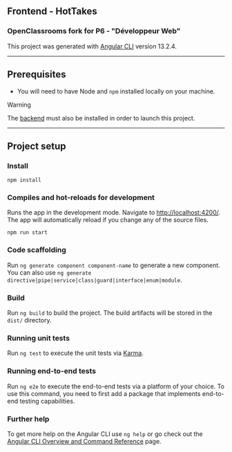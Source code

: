 ## Frontend - HotTakes

### OpenClassrooms fork for P6 - "Développeur Web"

This project was generated with [Angular CLI](https://github.com/angular/angular-cli) version 13.2.4.

---

## Prerequisites

- You will need to have Node and `npm` installed locally on your machine.

> [!WARNING]  
> The [backend]([https://github.com/Alex-Pqn/HotTakes-frontend-ocr_dw](https://github.com/Alex-Pqn/HotTakes-ocr_dw)) must also be installed in order to launch this project.

---

## Project setup

### Install

```
npm install
```

### Compiles and hot-reloads for development
Runs the app in the development mode.
Navigate to [http://localhost:4200/](http://localhost:4200/). The app will automatically reload if you change any of the source files.
```
npm run start
```

### Code scaffolding

Run `ng generate component component-name` to generate a new component. You can also use `ng generate directive|pipe|service|class|guard|interface|enum|module`.

### Build

Run `ng build` to build the project. The build artifacts will be stored in the `dist/` directory.

### Running unit tests

Run `ng test` to execute the unit tests via [Karma](https://karma-runner.github.io).

### Running end-to-end tests

Run `ng e2e` to execute the end-to-end tests via a platform of your choice. To use this command, you need to first add a package that implements end-to-end testing capabilities.

### Further help

To get more help on the Angular CLI use `ng help` or go check out the [Angular CLI Overview and Command Reference](https://angular.io/cli) page.
